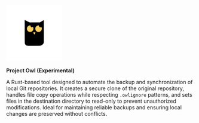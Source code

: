 <img width="150px" src="https://github.com/fariosofernando/owl-experimental/raw/master/static/icone.png">

**Project Owl (Experimental)**

A Rust-based tool designed to automate the backup and synchronization of local Git repositories.
It creates a secure clone of the original repository, handles file copy operations while respecting
`.owlignore` patterns, and sets files in the destination directory to read-only to prevent
unauthorized modifications. Ideal for maintaining reliable backups and ensuring local changes are
preserved without conflicts.
